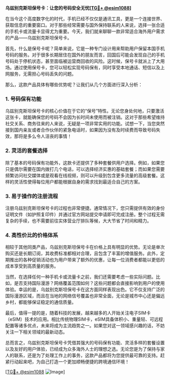 **乌兹别克斯坦保号卡：让您的号码安全无忧[[TG💪+ @esim1088](https://t.me/s/esim1088)]**

在当今这个高度数字化的时代，手机已经不仅仅是通讯工具，更是一个连接世界、获取信息的重要窗口。对于那些经常需要与国外保持联系的人来说，选择一张合适的手机卡或流量卡显得尤为重要。今天，我们就来聊聊一款非常适合海外用户需求的产品——乌兹别克斯坦保号卡。

首先，什么是保号卡呢？简单来说，它是一种专门设计用来帮助用户保留本国手机号码的服务。对于很多长期居住在国外的朋友而言，回国后可能会发现自己的手机号码处于停机状态，甚至面临被运营商回收的风险。这时候，保号卡就派上了大用场。通过使用保号卡，您可以轻松实现号码保有，同时享受本地通话、短信以及上网服务，无需担心号码丢失的问题。

那么，这款产品具体有哪些优势呢？让我们从几个方面进行深入分析：

### **1. 号码保有功能**
乌兹别克斯坦保号卡的核心价值在于它的“保号”特性。无论您身处何地，只要激活这张卡，就能确保您的号码不会因为长时间未使用而被注销。这对于那些希望维持社交关系、商务往来的人来说，无疑是一项非常实用的功能。试想一下，当您突然接到国内亲友或者合作伙伴的紧急电话时，如果因为没有及时续费而导致号码失效，那将是多么令人沮丧的事情！

### **2. 灵活的套餐选择**
除了基本的号码保有功能外，这款卡还提供了多种套餐供用户选择。例如，如果您只是偶尔需要在国内拨打几个电话，可以选择经济实惠的基础套餐；而如果您需要频繁访问社交媒体或是观看在线视频，则可以升级到包含更多流量的高级套餐。这样的灵活性使得每位用户都能根据自身的需求找到最适合自己的方案。

### **3. 易于操作的注册流程**
注册乌兹别克斯坦保号卡的过程也非常便捷。通常情况下，您只需提供有效的身份证明文件（如护照复印件）并通过官方网站提交申请即可完成注册。整个过程无需复杂的手续，也不需要前往实体营业厅排队等候，大大节省了时间和精力。

### **4. 高性价比的价格体系**
相较于其他同类产品，乌兹别克斯坦保号卡在价格上具有明显的优势。无论是单次购买还是长期订阅，其收费标准都相对合理，且包含了丰富的增值服务。此外，定期推出的各种促销活动也为用户带来了额外的优惠，让每一位消费者都能以更低的成本享受到高质量的服务。

当然，在选择任何一种手机卡或流量卡之前，我们还需要考虑一些实际问题。比如，是否支持国际漫游？网络覆盖范围如何？这些问题都会直接影响到用户的使用体验。幸运的是，乌兹别克斯坦保号卡在这方面同样表现出色。它不仅支持广泛的国际漫游区域，而且在当地的网络信号覆盖也非常全面，无论是城市中心还是偏远乡村，都能够保证稳定的通信质量。

最后，值得一提的是，随着科技的发展，越来越多的人开始关注电子SIM卡（eSIM）技术的应用。相比传统物理SIM卡，eSIM具备体积小、重量轻、可远程配置等诸多优点，未来将成为主流趋势之一。如果您对这一领域感兴趣的话，不妨关注一下相关领域的最新动态。

总而言之，乌兹别克斯坦保号卡凭借其强大的号码保有功能、灵活多样的套餐设置以及友好的用户体验，已经成为众多海外人士的理想之选。无论您是为了保持与家人的联系，还是为了处理工作上的事务，这款产品都将为您提供最可靠的支持。赶紧行动起来吧，为自己打造一个更加顺畅便捷的跨境通信环境！

[[TG💪+ @esim1088](https://t.me/s/esim1088) ![Image](https://i.postimg.cc/4NQfJmqS/Snipaste-2025-05-13-00-14-12.png)]